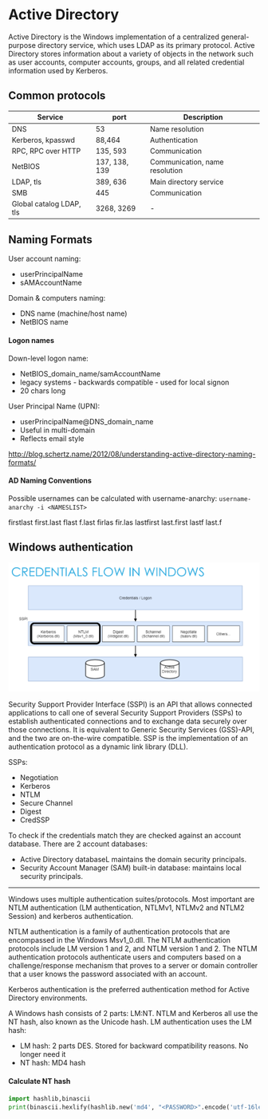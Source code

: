 # Active Directory
Active Directory is the Windows implementation of a centralized general-purpose directory service, which uses LDAP as its primary protocol. Active Directory stores information about a variety of objects in the network such as user accounts, computer accounts, groups, and all related credential information used by Kerberos.

## Common protocols
|Service|port|Description|
|-|-|-|
|DNS|53|Name resolution|
|Kerberos, kpasswd|88,464|Authentication|
|RPC, RPC over HTTP|135, 593|Communication|
|NetBIOS|137, 138, 139|Communication, name resolution|
|LDAP, tls|389, 636|Main directory service|
|SMB|445|Communication|
|Global catalog LDAP, tls|3268, 3269|-|

## Naming Formats
User account naming:
* userPrincipalName
* sAMAccountName

Domain & computers naming:
* DNS name (machine/host name)
* NetBIOS name

#### Logon names
Down-level logon name:
* NetBIOS_domain_name/samAccountName
* legacy systems - backwards compatible - used for local signon
* 20 chars long

User Principal Name (UPN):
* userPrincipalName@DNS_domain_name
* Useful in multi-domain 
* Reflects email style

http://blog.schertz.name/2012/08/understanding-active-directory-naming-formats/

#### AD Naming Conventions
Possible usernames can be calculated with username-anarchy:
`username-anarchy -i <NAMESLIST>`

firstlast
first.last
flast
f.last
firlas
fir.las
lastfirst
last.first
lastf
last.f

## Windows authentication
![KDC](../../00%20Extra/screens/auth.png)

Security Support Provider Interface (SSPI) is an API that allows connected applications to call one of several Security Support Providers (SSPs) to establish authenticated connections and to exchange data securely over those connections. It is equivalent to Generic Security Services (GSS)-API, and the two are on-the-wire compatible. SSP is the implementation of an authentication protocol as a dynamic link library (DLL).

SSPs:
* Negotiation
* Kerberos
* NTLM
* Secure Channel
* Digest
* CredSSP

To check if the credentials match they are checked against an account database. There are 2 account databases:
* Active Directory databaseL maintains the domain security principals.
* Security Account Manager (SAM) built-in database: maintains local security principals.

---

Windows uses multiple authentication suites/protocols. Most important are NTLM authentication (LM authentication, NTLMv1, NTLMv2 and NTLM2 Session) and kerberos authentication.

NTLM authentication is a family of authentication protocols that are encompassed in the Windows Msv1_0.dll. The NTLM authentication protocols include LM version 1 and 2, and NTLM version 1 and 2. The NTLM authentication protocols authenticate users and computers based on a challenge/response mechanism that proves to a server or domain controller that a user knows the password associated with an account.

Kerberos authentication is the preferred authentication method for Active Directory environments.

A Windows hash consists of 2 parts: LM:NT. NTLM and Kerberos all use the NT hash, also known as the Unicode hash. LM authentication uses the LM hash:
* LM hash: 2 parts DES. Stored for backward compatibility reasons. No longer need it
* NT hash: MD4 hash

#### Calculate NT hash
```Python
import hashlib,binascii
print(binascii.hexlify(hashlib.new('md4', "<PASSWORD>".encode('utf-16le')).digest()))
```
